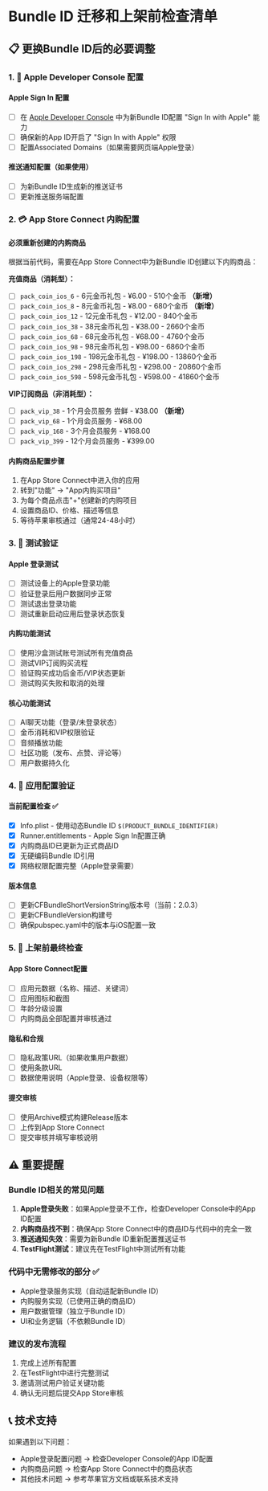 # Bundle ID 迁移和上架前检查清单

## 📋 更换Bundle ID后的必要调整

### 1. 🔐 Apple Developer Console 配置

#### Apple Sign In 配置
- [ ] 在 [Apple Developer Console](https://developer.apple.com/account/) 中为新Bundle ID配置 "Sign In with Apple" 能力
- [ ] 确保新的App ID开启了 "Sign In with Apple" 权限
- [ ] 配置Associated Domains（如果需要网页端Apple登录）

#### 推送通知配置（如果使用）
- [ ] 为新Bundle ID生成新的推送证书
- [ ] 更新推送服务端配置

### 2. 💳 App Store Connect 内购配置

#### 必须重新创建的内购商品
根据当前代码，需要在App Store Connect中为新Bundle ID创建以下内购商品：

**充值商品（消耗型）：**
- [ ] `pack_coin_ios_6` - 6元金币礼包 - ¥6.00 - 510个金币 **（新增）**
- [ ] `pack_coin_ios_8` - 8元金币礼包 - ¥8.00 - 680个金币 **（新增）**
- [ ] `pack_coin_ios_12` - 12元金币礼包 - ¥12.00 - 840个金币
- [ ] `pack_coin_ios_38` - 38元金币礼包 - ¥38.00 - 2660个金币  
- [ ] `pack_coin_ios_68` - 68元金币礼包 - ¥68.00 - 4760个金币
- [ ] `pack_coin_ios_98` - 98元金币礼包 - ¥98.00 - 6860个金币
- [ ] `pack_coin_ios_198` - 198元金币礼包 - ¥198.00 - 13860个金币
- [ ] `pack_coin_ios_298` - 298元金币礼包 - ¥298.00 - 20860个金币
- [ ] `pack_coin_ios_598` - 598元金币礼包 - ¥598.00 - 41860个金币

**VIP订阅商品（非消耗型）：**
- [ ] `pack_vip_38` - 1个月会员服务 尝鲜 - ¥38.00 **（新增）**
- [ ] `pack_vip_68` - 1个月会员服务 - ¥68.00
- [ ] `pack_vip_168` - 3个月会员服务 - ¥168.00  
- [ ] `pack_vip_399` - 12个月会员服务 - ¥399.00

#### 内购商品配置步骤
1. 在App Store Connect中进入你的应用
2. 转到"功能" → "App内购买项目"
3. 为每个商品点击"+"创建新的内购项目
4. 设置商品ID、价格、描述等信息
5. 等待苹果审核通过（通常24-48小时）

### 3. 🧪 测试验证

#### Apple 登录测试
- [ ] 测试设备上的Apple登录功能
- [ ] 验证登录后用户数据同步正常
- [ ] 测试退出登录功能
- [ ] 测试重新启动应用后登录状态恢复

#### 内购功能测试
- [ ] 使用沙盒测试账号测试所有充值商品
- [ ] 测试VIP订阅购买流程
- [ ] 验证购买成功后金币/VIP状态更新
- [ ] 测试购买失败和取消的处理

#### 核心功能测试
- [ ] AI聊天功能（登录/未登录状态）
- [ ] 金币消耗和VIP权限验证
- [ ] 音频播放功能
- [ ] 社区功能（发布、点赞、评论等）
- [ ] 用户数据持久化

### 4. 📱 应用配置验证

#### 当前配置检查 ✅
- [x] Info.plist - 使用动态Bundle ID `$(PRODUCT_BUNDLE_IDENTIFIER)`
- [x] Runner.entitlements - Apple Sign In配置正确
- [x] 内购商品ID已更新为正式商品ID
- [x] 无硬编码Bundle ID引用
- [x] 网络权限配置完整（Apple登录需要）

#### 版本信息
- [ ] 更新CFBundleShortVersionString版本号（当前：2.0.3）
- [ ] 更新CFBundleVersion构建号
- [ ] 确保pubspec.yaml中的版本与iOS配置一致

### 5. 🚀 上架前最终检查

#### App Store Connect配置
- [ ] 应用元数据（名称、描述、关键词）
- [ ] 应用图标和截图
- [ ] 年龄分级设置
- [ ] 内购商品全部配置并审核通过

#### 隐私和合规
- [ ] 隐私政策URL（如果收集用户数据）
- [ ] 使用条款URL
- [ ] 数据使用说明（Apple登录、设备权限等）

#### 提交审核
- [ ] 使用Archive模式构建Release版本
- [ ] 上传到App Store Connect
- [ ] 提交审核并填写审核说明

## ⚠️ 重要提醒

### Bundle ID相关的常见问题
1. **Apple登录失败**：如果Apple登录不工作，检查Developer Console中的App ID配置
2. **内购商品找不到**：确保App Store Connect中的商品ID与代码中的完全一致
3. **推送通知失效**：需要为新Bundle ID重新配置推送证书
4. **TestFlight测试**：建议先在TestFlight中测试所有功能

### 代码中无需修改的部分 ✅
- Apple登录服务实现（自动适配新Bundle ID）
- 内购服务实现（已使用正确的商品ID）
- 用户数据管理（独立于Bundle ID）
- UI和业务逻辑（不依赖Bundle ID）

### 建议的发布流程
1. 完成上述所有配置
2. 在TestFlight中进行完整测试
3. 邀请测试用户验证关键功能
4. 确认无问题后提交App Store审核

## 📞 技术支持
如果遇到以下问题：
- Apple登录配置问题 → 检查Developer Console的App ID配置
- 内购商品问题 → 检查App Store Connect中的商品状态
- 其他技术问题 → 参考苹果官方文档或联系技术支持 